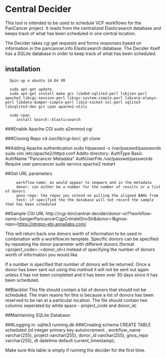 # Central Decider
This tool is intended to be used to schedule VCF workflows for the PanCancer project. It reads from the centralized Elasticsearch  database and keeps track of what has been scheduled in one central location. 

The Decider takes cgi get requests and forms responses based on information in the pancancer.info Elasticsearch database. The Decider itself has a SQLite database in order to keep track of what has been scheduled. 

## installation
      Spin up a ubuntu 14.04 VM
      
      sudo apt-get update
      sudo apt-get install make gcc libdbd-sqlite3-perl libjson-perl apache2 libcgi-session-perl libipc-system-simple-perl libcarp-always-perl libdata-dumper-simple-perl libio-socket-ssl-perl sqlite3 libsqlite3-dev git cpan apache2-utils

      sudo cpan
         install Search::Elasticsearch

###Enable Apache CGI 
      sudo a2enmod cgi
      
###Cloning Repo
      cd /usr/lib/cgi-bin/;
      git clone <central-decider>

##Adding Apache authentication 
      sudo htpasswd -c /var/passwd/passwords
      sudo vim /etc/apache2/httpd.conf
      Addto directory:
            AuthType Basic
            AuthName "Pancancer Metadata"
            AuthUserFile /var/passwd/passwords
            Require user pancancer
      sudo service apache2 restart
      
      

##Get URL parameters

         workflow-name: as would appear to seqware and in the metadata
         donor: can either be a number for the number of results or a list of donors
         gnos-repo: the repos you intend on pulling the aligned BAMs from
         test: if specified the the database will not record the sample that has been scheduled 
     
##Sample CGI URL
     http://<hostname>/cgi-bin/central-decider/donor-vcf?workflow-name=SangerPancancerCgpCnIndelSnvStr&donor=1&gnos-repo=https://gtrepo-ebi.annailabs.com/
     
This will return back one donors worth of information to be used in combination with a workflow.ini template. Specific donors can be specified by repeating the donor parameter with different donors (format <project_code>::<donor_id>) instead of specifying the number of donors worth of information you would like.
     
If a number is specified that number of donors will be returned. Once a donor has been sent out using this method it will not be sent out again unless it has not been completed and it has been over 30 days since it has been scheduled.  

##Blacklist
This file should contain a list of donors that should not be scheduled. The main reaons for this is because a list of donors has been reserved to be ran at a particular location. The file should contain two columns seperated by white space - project\_code and donor\_id;

##Maintaining SQLite Database:
       
###Logging in: 
      sqlite3 running.db
###Creating schema
      CREATE TABLE scheduled (id integer primary key autoincrement , workflow_name varchar(255), project varchar(255), donor_id varchar(255), gnos_repo varchar(255), dt datetime default current_timestamp); 

Make sure this table is empty if running the decider for the first time. 
      
